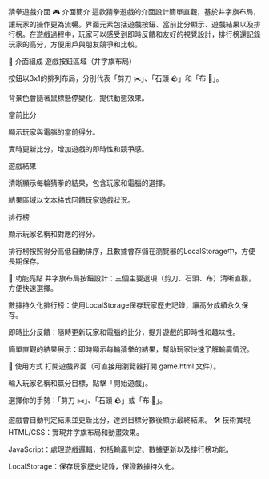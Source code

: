 猜拳遊戲介面
🎮 介面簡介
這款猜拳遊戲的介面設計簡單直觀，基於井字旗布局，讓玩家的操作更為流暢。界面元素包括遊戲按鈕、當前比分顯示、遊戲結果以及排行榜。在遊戲過程中，玩家可以感受到即時反饋和友好的視覺設計，排行榜還記錄玩家的高分，方便用戶與朋友競爭和比較。

🧩 介面組成
遊戲按鈕區域（井字旗布局）

按鈕以3x1的排列布局，分別代表「剪刀 ✂️」、「石頭 🪨」和「布 📜」。

背景色會隨著鼠標懸停變化，提供動態效果。

當前比分

顯示玩家與電腦的當前得分。

實時更新比分，增加遊戲的即時性和競爭感。

遊戲結果

清晰顯示每輪猜拳的結果，包含玩家和電腦的選擇。

結果區域以文本格式回饋玩家遊戲狀況。

排行榜

顯示玩家名稱和對應的得分。

排行榜按照得分高低自動排序，且數據會存儲在瀏覽器的LocalStorage中，方便長期保存。

🎯 功能亮點
井字旗布局按鈕設計：三個主要選項（剪刀、石頭、布）清晰直觀，方便快速選擇。

數據持久化排行榜：使用LocalStorage保存玩家歷史記錄，讓高分成績永久保存。

即時比分反饋：隨時更新玩家和電腦的比分，提升遊戲的即時性和趣味性。

簡單直觀的結果展示：即時顯示每輪猜拳的結果，幫助玩家快速了解輸贏情況。

🌟 使用方式
打開遊戲界面（可直接用瀏覽器打開 game.html 文件）。

輸入玩家名稱和贏分目標，點擊「開始遊戲」。

選擇你的手勢：「剪刀 ✂️」、「石頭 🪨」或「布 📜」。

遊戲會自動判定結果並更新比分，達到目標分數後顯示最終結果。
🛠️ 技術實現
HTML/CSS：實現井字旗布局和動畫效果。

JavaScript：處理遊戲邏輯，包括輸贏判定、數據更新以及排行榜功能。

LocalStorage：保存玩家歷史記錄，保證數據持久化。
